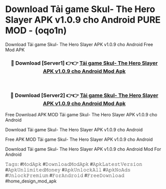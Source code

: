 # Download Tải game Skul- The Hero Slayer APK v1.0.9 cho Android PURE MOD - (oqo1n)
Download Tải game Skul- The Hero Slayer APK v1.0.9 cho Android Free Mod APK

<div align="center">
<h3>🔴 Download [Server1] 👉👉 <a href="https://apk-comot.site?title=Tải_game_Skul-_The_Hero_Slayer_APK_v1.0.9_cho_Android">Tải game Skul- The Hero Slayer APK v1.0.9 cho Android Mod Apk</a></h3><br>

<h3>🔴 Download [Server2] 👉👉 <a href="https://apk-comot.site?title=Tải_game_Skul-_The_Hero_Slayer_APK_v1.0.9_cho_Android">Tải game Skul- The Hero Slayer APK v1.0.9 cho Android Mod Apk</a></h3>
</div>


Free Download APK MOD Tải game Skul- The Hero Slayer APK v1.0.9 cho Android

Download Tải game Skul- The Hero Slayer APK v1.0.9 cho Android 

Free APK MOD Tải game Skul- The Hero Slayer APK v1.0.9 cho Android 

Download Tải game Skul- The Hero Slayer APK v1.0.9 cho Android Mod For Android

𝚃𝚊𝚐𝚜: #𝙼𝚘𝚍𝙰𝚙𝚔 #𝙳𝚘𝚠𝚗𝚕𝚘𝚊𝚍𝙼𝚘𝚍𝙰𝚙𝚔 #𝙰𝚙𝚔𝙻𝚊𝚝𝚎𝚜𝚝𝚅𝚎𝚛𝚜𝚒𝚘𝚗 #𝙰𝚙𝚔𝚄𝚗𝚕𝚒𝚖𝚒𝚝𝚎𝚍𝙼𝚘𝚗𝚎𝚢 #𝙰𝚙𝚔𝚄𝚗𝚕𝚘𝚌𝚔𝙰𝚕𝚕 #𝙰𝚙𝚔𝙽𝚘𝙰𝚍𝚜 #𝚄𝚗𝚕𝚘𝚌𝚔𝙿𝚛𝚎𝚖𝚒𝚞𝚖 #𝙵𝚘𝚛𝙰𝚗𝚍𝚛𝚘𝚒𝚍 #𝙵𝚛𝚎𝚎𝙳𝚘𝚠𝚗𝚕𝚘𝚊𝚍 #home_design_mod_apk